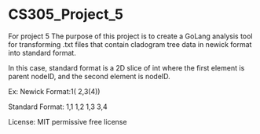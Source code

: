 # CS305_Project_5
For project 5
The purpose of this project is to create a GoLang analysis tool for transforming .txt files that contain cladogram tree data in newick format into standard format.

In this case, standard format is a 2D slice of int where the first element is parent nodeID, and the second element is nodeID.

Ex:
Newick Format:1( 2,3(4))

Standard Format:
1,1
1,2
1,3
3,4

License: MIT permissive free license
